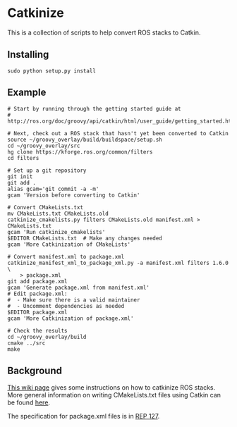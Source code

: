 Catkinize
=========

This is a collection of scripts to help convert ROS stacks to Catkin.

Installing
----------

	sudo python setup.py install	

Example
-------

    # Start by running through the getting started guide at
    # http://ros.org/doc/groovy/api/catkin/html/user_guide/getting_started.html

    # Next, check out a ROS stack that hasn't yet been converted to Catkin
    source ~/groovy_overlay/build/buildspace/setup.sh
    cd ~/groovy_overlay/src
	hg clone https://kforge.ros.org/common/filters
	cd filters

	# Set up a git repository
	git init
	git add .
	alias gcam='git commit -a -m'
	gcam 'Version before converting to Catkin'

	# Convert CMakeLists.txt
	mv CMakeLists.txt CMakeLists.old
	catkinize_cmakelists.py filters CMakeLists.old manifest.xml > CMakeLists.txt
	gcam 'Run catkinize_cmakelists'
	$EDITOR CMakeLists.txt  # Make any changes needed
	gcam 'More Catkinization of CMakeLists'

	# Convert manifest.xml to package.xml
	catkinize_manifest_xml_to_package_xml.py -a manifest.xml filters 1.6.0 \
		> package.xml
	git add package.xml
	gcam 'Generate package.xml from manifest.xml'
	# Edit package.xml:
	#  - Make sure there is a valid maintainer
	#  - Uncomment dependencies as needed
	$EDITOR package.xml
	gcam 'More Catkinization of package.xml'

    # Check the results
    cd ~/groovy_overlay/build
    cmake ../src
    make

Background
----------

[This wiki page](http://www.ros.org/doc/groovy/api/catkin/html/user_guide/rosbuild_migration.html)
gives some instructions on how to catkinize ROS stacks.
More general information on writing CMakeLists.txt files using Catkin can
be found
[here](http://www.ros.org/doc/groovy/api/catkin/html/user_guide/standards.html).

The specification for package.xml files is in [REP
127](http://www.ros.org/reps/rep-0127.html).

